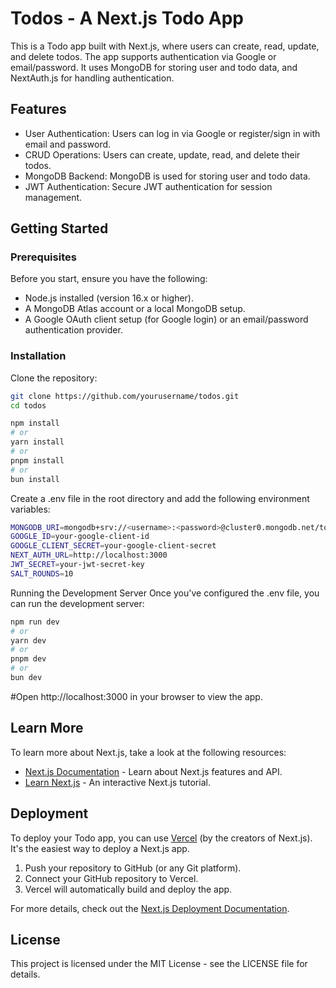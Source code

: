 # Todos - A Next.js Todo App

This is a Todo app built with Next.js, where users can create, read, update, and delete todos. The app supports authentication via Google or email/password. It uses MongoDB for storing user and todo data, and NextAuth.js for handling authentication.

## Features

- User Authentication: Users can log in via Google or register/sign in with email and password.
- CRUD Operations: Users can create, update, read, and delete their todos.
- MongoDB Backend: MongoDB is used for storing user and todo data.
- JWT Authentication: Secure JWT authentication for session management.

## Getting Started

### Prerequisites

Before you start, ensure you have the following:

- Node.js installed (version 16.x or higher).
- A MongoDB Atlas account or a local MongoDB setup.
- A Google OAuth client setup (for Google login) or an email/password authentication provider.

### Installation

Clone the repository:

```bash
git clone https://github.com/yourusername/todos.git
cd todos

npm install
# or
yarn install
# or
pnpm install
# or
bun install

```
Create a .env file in the root directory and add the following environment variables:
```bash
MONGODB_URI=mongodb+srv://<username>:<password>@cluster0.mongodb.net/todos?retryWrites=true&w=majority
GOOGLE_ID=your-google-client-id
GOOGLE_CLIENT_SECRET=your-google-client-secret
NEXT_AUTH_URL=http://localhost:3000
JWT_SECRET=your-jwt-secret-key
SALT_ROUNDS=10

```
Running the Development Server
Once you've configured the .env file, you can run the development server:
```bash
npm run dev
# or
yarn dev
# or
pnpm dev
# or
bun dev

```
#Open http://localhost:3000 in your browser to view the app.


## Learn More

To learn more about Next.js, take a look at the following resources:

- [Next.js Documentation](https://nextjs.org/docs) - Learn about Next.js features and API.
- [Learn Next.js](https://nextjs.org/learn) - An interactive Next.js tutorial.

## Deployment

To deploy your Todo app, you can use [Vercel](https://vercel.com) (by the creators of Next.js). It's the easiest way to deploy a Next.js app.

1. Push your repository to GitHub (or any Git platform).
2. Connect your GitHub repository to Vercel.
3. Vercel will automatically build and deploy the app.

For more details, check out the [Next.js Deployment Documentation](https://nextjs.org/docs/app/building-your-application/deploying).

## License

This project is licensed under the MIT License - see the LICENSE file for details.
